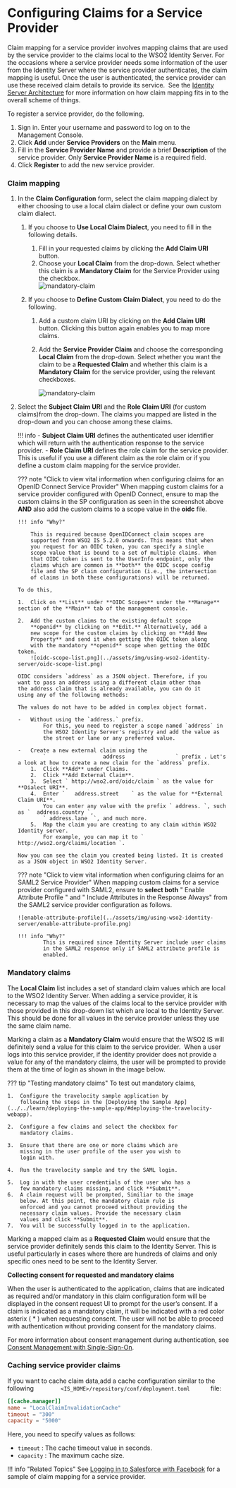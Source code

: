 # Configuring Claims for a Service Provider

Claim mapping for a service provider involves mapping claims that are
used by the service provider to the claims local to the WSO2 Identity
Server. For the occasions where a service provider needs some
information of the user from the Identity Server where the service
provider authenticates, the claim mapping is useful. Once the user is
authenticated, the service provider can use these received claim details
to provide its service.  See the [Identity Server
Architecture](../../get-started/architecture) for more
information on how claim mapping fits in to the overall scheme of
things.

To register a service provider, do the following.

1.  Sign in. Enter your username and password to log on to the Management Console. 
2.  Click **Add** under **Service Providers** on the **Main** menu.
3.  Fill in the **Service Provider Name** and provide a brief **Description** of the service provider. Only **Service Provider Name** is a required field.
4.  Click **Register** to add the new service provider.

### Claim mapping

1.  In the **Claim Configuration** form, select the claim mapping
    dialect by either choosing to use a local claim dialect or define
    your own custom claim dialect.  
    
    1.  If you choose to **Use Local Claim Dialect**, you need to fill
        in the following details.

        1.  Fill in your requested claims by clicking the **Add Claim
            URI** button.
        2.  Choose your **Local Claim** from the drop-down. Select
            whether this claim is a **Mandatory Claim** for the Service
            Provider using the checkbox.  
            ![mandatory-claim](../assets/img/using-wso2-identity-server/mandatory-claim.png)

    2.  If you choose to **Define Custom Claim Dialect**, you need to
        do the following.

        1.  Add a custom claim URI by clicking on the **Add Claim URI**
            button. Clicking this button again enables you to map more
            claims.

        2.  Add the **Service Provider Claim** and choose the
            corresponding **Local Claim** from the drop-down. Select
            whether you want the claim to be a **Requested Claim** and
            whether this claim is a **Mandatory Claim** for the service
            provider, using the relevant checkboxes.

            ![mandatory-claim](../assets/img/using-wso2-identity-server/mandatory-claim.png)

2.  Select the **Subject Claim URI** and the **Role Claim URI** (for
            custom claims)from the drop-down. The claims you mapped are listed
            in the drop-down and you can choose among these claims.

    !!! info 
        -   **Subject Claim URI** defines the authenticated user identifier
            which will return with the authentication response to the
            service provider.
        -   **Role Claim URI** defines the role claim for the service
            provider. This is useful if you use a different claim as the
            role claim or if you define a custom claim mapping for the
            service provider.
            
            
    ??? note "Click to view vital information when configuring claims for an OpenID Connect Service Provider"
        When mapping custom claims for a service provider
        configured with OpenID Connect, ensure to map the custom
        claims in the SP configuration as seen in the screenshot
        above **AND** also add the custom claims to a scope value in
        the **oidc** file.
    
        !!! info "Why?"
    
            This is required because OpenIDConnect claim scopes are
            supported from WSO2 IS 5.2.0 onwards. This means that when
            you request for an OIDC token, you can specify a single
            scope value that is bound to a set of multiple claims. When
            that OIDC token is sent to the UserInfo endpoint, only the
            claims which are common in **both** the OIDC scope config
            file and the SP claim configuration (i.e., the intersection
            of claims in both these configurations) will be returned.
            
        To do this,

        1.  Click on **List** under **OIDC Scopes** under the **Manage** section of the **Main** tab of the management console.

        2.  Add the custom claims to the existing default scope
            **openid** by clicking on **Edit.** Alternatively, add a
            new scope for the custom claims by clicking on **Add New
            Property** and send it when getting the OIDC token along
            with the mandatory **openid** scope when getting the OIDC token.
            ![oidc-scope-list.png](../assets/img/using-wso2-identity-server/oidc-scope-list.png)

        OIDC considers `address` as a JSON object. Therefore, if you
        want to pass an address using a different claim other than
        the address claim that is already available, you can do it
        using any of the following methods:

        The values do not have to be added in complex object format. 

        -   Without using the `address.` prefix.  
                For this, you need to register a scope named `address` in
                the WSO2 Identity Server's registry and add the value as
                the street or lane or any preferred value.

        -   Create a new external claim using the
                `                  address                ` prefix . Let's a look at how to create a new claim for the `address` prefix.
            1.  Click **Add** under Claims.
            2.  Click **Add External Claim**.
            3.  Select ` http://wso2.ord/oidc/claim ` as the value for **Dialect URI**.
            4.  Enter `   address.street    ` as the value for **External Claim URI**. 
                You can enter any value with the prefix ` address. `, such as `  address.country `,
                ` address.lane  `, and much more.
            5.  Map the claim you are creating to any claim within WSO2 Identity server.  
                For example, you can map it to ` http://wso2.org/claims/location `.

        Now you can see the claim you created being listed. It is created as a JSON object in WSO2 Identity Server.
            
    ??? note "Click to view vital information when configuring claims for an SAML2 Service Provider"
        When mapping custom claims for a service provider configured with SAML2, ensure to **select both** " Enable Attribute Profile " and " Include Attributes in the Response Always" from the SAML2 service provider configuration as follows.
    
        ![enable-attribute-profile](../assets/img/using-wso2-identity-server/enable-attribute-profile.png)
    
        !!! info "Why?"
                This is required since Identity Server include user claims
                in the SAML2 response only if SAML2 attribute profile is
                enabled.
            

### Mandatory claims

The **Local Claim** list includes a set of standard claim values which are local to the WSO2 Identity Server. When
adding a service provider, it is necessary to map the values of the claims local to the service provider with those
provided in this drop-down list which are local to the Identity Server. This should be done for all values in the
service provider unless they use the same claim name.

Marking a claim as a **Mandatory Claim** would ensure that
the WSO2 IS will definitely send a value for this claim to
the service provider.  When a user logs into this service
provider, if the identity provider does not provide a value
for any of the mandatory claims, the user will be prompted
to provide them at the time of login as shown in the image
below.  

??? tip "Testing mandatory claims"
    To test out mandatory claims,
        
    1.  Configure the travelocity sample application by
        following the steps in the [Deploying the Sample App](../../learn/deploying-the-sample-app/#deploying-the-travelocity-webapp). 
        
    2.  Configure a few claims and select the checkbox for
        mandatory claims.

    3.  Ensure that there are one or more claims which are
        missing in the user profile of the user you wish to
        login with.

    4.  Run the travelocity sample and try the SAML login.

    5.  Log in with the user credentials of the user who has a
        few mandatory claims missing, and click **Submit**.
    6.  A claim request will be prompted, Similiar to the image
        below. At this point, the mandatory claim rule is
        enforced and you cannot proceed without providing the
        necessary claim values. Provide the necessary claim
        values and click **Submit**.
    7.  You will be successfully logged in to the application.


Marking a mapped claim as a **Requested Claim** would ensure
that the service provider definitely sends this claim to the
Identity Server. This is useful particularly in cases where
there are hundreds of claims and only specific ones need to
be sent to the Identity Server.

**Collecting consent for requested and mandatory claims**

When the user is authenticated to the application, claims
that are indicated as required and/or mandatory in this
claim configuration form will be displayed in the consent
request UI to prompt for the user’s consent. If a claim is
indicated as a mandatory claim, it will be indicated with a
red color asterix ( \* ) when requesting consent. The user
will not be able to proceed with authentication without
providing consent for the mandatory claims.

For more information about consent management during
authentication, see [Consent Management with
Single-Sign-On](../../learn/consent-management-with-single-sign-on).

### Caching service provider claims
If you want to cache claim data,add a cache configuration
similar to the following
`         <IS_HOME>/repository/conf/deployment.toml       ` file:

``` toml
[[cache.manager]]
name = "LocalClaimInvalidationCache"
timeout = "300"
capacity = "5000"
```

Here, you need to specify values as follows:

-   ` timeout ` : The cache timeout value in seconds.
-   ` capacity ` : The maximum cache size.


!!! info "Related Topics"
    See [Logging in to Salesforce with
        Facebook](../../learn/logging-in-to-salesforce-with-facebook) for a
        sample of claim mapping for a service provider.
